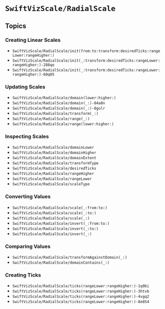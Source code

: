 # ``SwiftVizScale/RadialScale``

## Topics

### Creating Linear Scales

- ``SwiftVizScale/RadialScale/init(from:to:transform:desiredTicks:rangeLower:rangeHigher:)``
- ``SwiftVizScale/RadialScale/init(_:transform:desiredTicks:rangeLower:rangeHigher:)-288qo``
- ``SwiftVizScale/RadialScale/init(_:transform:desiredTicks:rangeLower:rangeHigher:)-60q05``

### Updating Scales

- ``SwiftVizScale/RadialScale/domain(lower:higher:)``
- ``SwiftVizScale/RadialScale/domain(_:)-84a8n``
- ``SwiftVizScale/RadialScale/domain(_:)-8golr``
- ``SwiftVizScale/RadialScale/transform(_:)``
- ``SwiftVizScale/RadialScale/range(_:)``
- ``SwiftVizScale/RadialScale/range(lower:higher:)``

### Inspecting Scales

- ``SwiftVizScale/RadialScale/domainLower``
- ``SwiftVizScale/RadialScale/domainHigher``
- ``SwiftVizScale/RadialScale/domainExtent``
- ``SwiftVizScale/RadialScale/transformType``
- ``SwiftVizScale/RadialScale/desiredTicks``
- ``SwiftVizScale/RadialScale/rangeHigher``
- ``SwiftVizScale/RadialScale/rangeLower``
- ``SwiftVizScale/RadialScale/scaleType``

### Converting Values

- ``SwiftVizScale/RadialScale/scale(_:from:to:)``
- ``SwiftVizScale/RadialScale/scale(_:to:)``
- ``SwiftVizScale/RadialScale/scale(_:)``
- ``SwiftVizScale/RadialScale/invert(_:from:to:)``
- ``SwiftVizScale/RadialScale/invert(_:to:)``
- ``SwiftVizScale/RadialScale/invert(_:)``

### Comparing Values

- ``SwiftVizScale/RadialScale/transformAgainstDomain(_:)``
- ``SwiftVizScale/RadialScale/domainContains(_:)``

### Creating Ticks

- ``SwiftVizScale/RadialScale/ticks(rangeLower:rangeHigher:)-1q9bi``
- ``SwiftVizScale/RadialScale/ticks(rangeLower:rangeHigher:)-3htvb``
- ``SwiftVizScale/RadialScale/ticks(rangeLower:rangeHigher:)-4vgq2``
- ``SwiftVizScale/RadialScale/ticks(rangeLower:rangeHigher:)-8e854``
